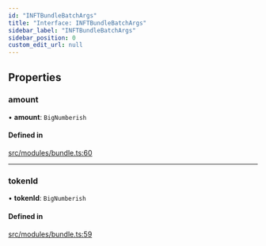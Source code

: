 ```yaml
---
id: "INFTBundleBatchArgs"
title: "Interface: INFTBundleBatchArgs"
sidebar_label: "INFTBundleBatchArgs"
sidebar_position: 0
custom_edit_url: null
---
```


## Properties

### amount

• **amount**: `BigNumberish`

#### Defined in

[src/modules/bundle.ts:60](https://github.com/PrasoonPratham/nftlabs-sdk-ts/blob/3077f6d/src/modules/bundle.ts#L60)

---

### tokenId

• **tokenId**: `BigNumberish`

#### Defined in

[src/modules/bundle.ts:59](https://github.com/PrasoonPratham/nftlabs-sdk-ts/blob/3077f6d/src/modules/bundle.ts#L59)
